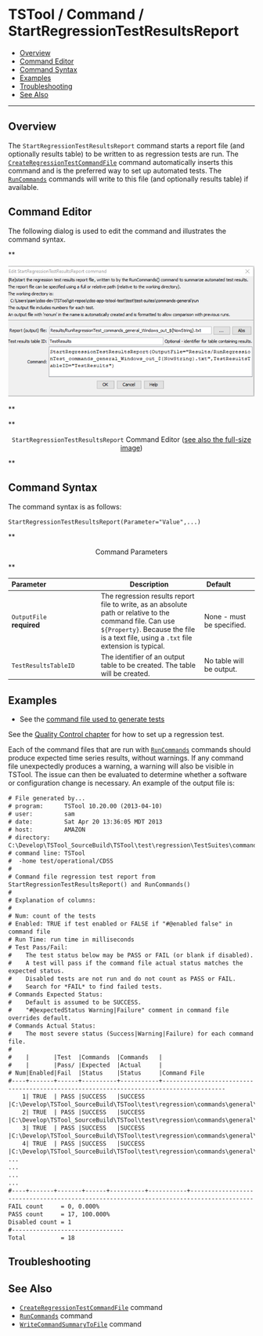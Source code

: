 # TSTool / Command / StartRegressionTestResultsReport #

* [Overview](#overview)
* [Command Editor](#command-editor)
* [Command Syntax](#command-syntax)
* [Examples](#examples)
* [Troubleshooting](#troubleshooting)
* [See Also](#see-also)

-------------------------

## Overview ##

The `StartRegressionTestResultsReport` command starts a report file (and optionally results table) to be written to as regression tests are run.
The [`CreateRegressionTestCommandFile`](../CreateRegressionTestCommandFile/CreateRegressionTestCommandFile.md) command automatically
inserts this command and is the preferred way to set up automated tests.
The [`RunCommands`](../RunCommands/RunCommands.md) commands will write to this file (and optionally results table) if available.

## Command Editor ##

The following dialog is used to edit the command and illustrates the command syntax.

**<p style="text-align: center;">
![StartRegressionTestResultsReport](StartRegressionTestResultsReport.png)
</p>**

**<p style="text-align: center;">
`StartRegressionTestResultsReport` Command Editor (<a href="../StartRegressionTestResultsReport.png">see also the full-size image</a>)
</p>**

## Command Syntax ##

The command syntax is as follows:

```text
StartRegressionTestResultsReport(Parameter="Value",...)
```
**<p style="text-align: center;">
Command Parameters
</p>**

| **Parameter**&nbsp;&nbsp;&nbsp;&nbsp;&nbsp;&nbsp;&nbsp;&nbsp;&nbsp;&nbsp;&nbsp;&nbsp;&nbsp;&nbsp;&nbsp;&nbsp;&nbsp;&nbsp;&nbsp;&nbsp;&nbsp;&nbsp;&nbsp;&nbsp;&nbsp;&nbsp; | **Description** | **Default**&nbsp;&nbsp;&nbsp;&nbsp;&nbsp;&nbsp;&nbsp;&nbsp;&nbsp;&nbsp; |
| --------------|-----------------|----------------- |
| `OutputFile`<br>**required** | The regression results report file to write, as an absolute path or relative to the command file.  Can use `${Property}`.  Because the file is a text file, using a `.txt` file extension is typical. | None - must be specified. |
| `TestResultsTableID` | The identifier of an output table to be created.  The table will be created. | No table will be output. |

## Examples ##

* See the [command file used to generate tests](https://github.com/OpenCDSS/cdss-app-tstool-test/blob/master/test/regression/TestSuites/commands_general/create/Create_RunTestSuite_commands_general_IncludeOS%3DWindows.TSTool)

See the [Quality Control chapter](../../quality-control/quality-control.md) for how to set up a regression test.

Each of the command files that are run with
[`RunCommands`](../RunCommands/RunCommands.md) commands should produce expected time series results, without warnings.
If any command file unexpectedly produces a warning, a warning will also be visible in TSTool.
The issue can then be evaluated to determine whether a software or configuration change is necessary.
An example of the output file is:

```
# File generated by...
# program:      TSTool 10.20.00 (2013-04-10)
# user:         sam
# date:         Sat Apr 20 13:36:05 MDT 2013
# host:         AMAZON
# directory:    C:\Develop\TSTool_SourceBuild\TSTool\test\regression\TestSuites\commands_general\run
# command line: TSTool
#  -home test/operational/CDSS
#
# Command file regression test report from StartRegressionTestResultsReport() and RunCommands()
#
# Explanation of columns:
#
# Num: count of the tests
# Enabled: TRUE if test enabled or FALSE if "#@enabled false" in command file
# Run Time: run time in milliseconds
# Test Pass/Fail:
#    The test status below may be PASS or FAIL (or blank if disabled).
#    A test will pass if the command file actual status matches the expected status.
#    Disabled tests are not run and do not count as PASS or FAIL.
#    Search for *FAIL* to find failed tests.
# Commands Expected Status:
#    Default is assumed to be SUCCESS.
#    "#@expectedStatus Warning|Failure" comment in command file overrides default.
# Commands Actual Status:
#    The most severe status (Success|Warning|Failure) for each command file.
#
#    |       |Test  |Commands  |Commands   |
#    |       |Pass/ |Expected  |Actual     |
# Num|Enabled|Fail  |Status    |Status     |Command File
#----+-------+------+----------+-----------+----------------------------------------------------------------------------------------
    1| TRUE  | PASS |SUCCESS   |SUCCESS    |C:\Develop\TSTool_SourceBuild\TSTool\test\regression\commands\general\ARMA\Test_ARMA_Day.TSTool
    2| TRUE  | PASS |SUCCESS   |SUCCESS    |C:\Develop\TSTool_SourceBuild\TSTool\test\regression\commands\general\ARMA\Test_ARMA_Legacy.TSTool
    3| TRUE  | PASS |SUCCESS   |SUCCESS    |C:\Develop\TSTool_SourceBuild\TSTool\test\regression\commands\general\ARMA\Test_ARMA_Legacy_Ast.TSTool
    4| TRUE  | PASS |SUCCESS   |SUCCESS    |C:\Develop\TSTool_SourceBuild\TSTool\test\regression\commands\general\ARMA\Test_ARMA_Legacy…
...
...
...
...
#----+-------+-------+------+----------+-----------+----------------------------------------------------------------------------------------
FAIL count     = 0, 0.000%
PASS count     = 17, 100.000%
Disabled count = 1
#--------------------------------
Total          = 18
```

## Troubleshooting ##

## See Also ##

* [`CreateRegressionTestCommandFile`](../CreateRegressionTestCommandFile/CreateRegressionTestCommandFile.md) command
* [`RunCommands`](../RunCommands/RunCommands.md) command
* [`WriteCommandSummaryToFile`](../WriteCommandSummaryToFile/WriteCommandSummaryToFile.md) command
